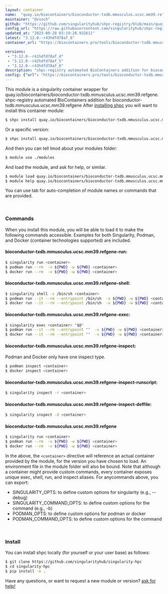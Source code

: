 ```yaml
---
layout: container
name:  "quay.io/biocontainers/bioconductor-txdb.mmusculus.ucsc.mm39.refgene"
maintainer: "@vsoch"
github: "https://github.com/singularityhub/shpc-registry/blob/main/quay.io/biocontainers/bioconductor-txdb.mmusculus.ucsc.mm39.refgene/container.yaml"
config_url: "https://raw.githubusercontent.com/singularityhub/shpc-registry/main/quay.io/biocontainers/bioconductor-txdb.mmusculus.ucsc.mm39.refgene/container.yaml"
updated_at: "2023-09-28 03:19:28.932611"
latest: "3.12.0--r43hdfd78af_6"
container_url: "https://biocontainers.pro/tools/bioconductor-txdb.mmusculus.ucsc.mm39.refgene"

versions:
 - "3.12.0--r41hdfd78af_4"
 - "3.12.0--r42hdfd78af_5"
 - "3.12.0--r43hdfd78af_6"
description: "shpc-registry automated BioContainers addition for bioconductor-txdb.mmusculus.ucsc.mm39.refgene"
config: {"url": "https://biocontainers.pro/tools/bioconductor-txdb.mmusculus.ucsc.mm39.refgene", "maintainer": "@vsoch", "description": "shpc-registry automated BioContainers addition for bioconductor-txdb.mmusculus.ucsc.mm39.refgene", "latest": {"3.12.0--r43hdfd78af_6": "sha256:f898e4c5cba39e2fdb9ae403af351ec90be8dc4a9349637b7896242d48c0d7f1"}, "tags": {"3.12.0--r41hdfd78af_4": "sha256:793eddf2edc01b3961b03ccb2c7f0576eb985e864e92f351767ef99efb83566a", "3.12.0--r42hdfd78af_5": "sha256:c99ff37ab5f91204342128055dc24629d46cef0243e9e0757f75cedf4ef1c447", "3.12.0--r43hdfd78af_6": "sha256:f898e4c5cba39e2fdb9ae403af351ec90be8dc4a9349637b7896242d48c0d7f1"}, "docker": "quay.io/biocontainers/bioconductor-txdb.mmusculus.ucsc.mm39.refgene"}
---
```


This module is a singularity container wrapper for quay.io/biocontainers/bioconductor-txdb.mmusculus.ucsc.mm39.refgene.
shpc-registry automated BioContainers addition for bioconductor-txdb.mmusculus.ucsc.mm39.refgene
After [installing shpc](#install) you will want to install this container module:


```bash
$ shpc install quay.io/biocontainers/bioconductor-txdb.mmusculus.ucsc.mm39.refgene
```

Or a specific version:

```bash
$ shpc install quay.io/biocontainers/bioconductor-txdb.mmusculus.ucsc.mm39.refgene:3.12.0--r43hdfd78af_6
```

And then you can tell lmod about your modules folder:

```bash
$ module use ./modules
```

And load the module, and ask for help, or similar.

```bash
$ module load quay.io/biocontainers/bioconductor-txdb.mmusculus.ucsc.mm39.refgene/3.12.0--r43hdfd78af_6
$ module help quay.io/biocontainers/bioconductor-txdb.mmusculus.ucsc.mm39.refgene/3.12.0--r43hdfd78af_6
```

You can use tab for auto-completion of module names or commands that are provided.

<br>

### Commands

When you install this module, you will be able to load it to make the following commands accessible.
Examples for both Singularity, Podman, and Docker (container technologies supported) are included.

#### bioconductor-txdb.mmusculus.ucsc.mm39.refgene-run:

```bash
$ singularity run <container>
$ podman run --rm  -v ${PWD} -w ${PWD} <container>
$ docker run --rm  -v ${PWD} -w ${PWD} <container>
```

#### bioconductor-txdb.mmusculus.ucsc.mm39.refgene-shell:

```bash
$ singularity shell -s /bin/sh <container>
$ podman run --it --rm --entrypoint /bin/sh  -v ${PWD} -w ${PWD} <container>
$ docker run --it --rm --entrypoint /bin/sh  -v ${PWD} -w ${PWD} <container>
```

#### bioconductor-txdb.mmusculus.ucsc.mm39.refgene-exec:

```bash
$ singularity exec <container> "$@"
$ podman run --it --rm --entrypoint ""  -v ${PWD} -w ${PWD} <container> "$@"
$ docker run --it --rm --entrypoint ""  -v ${PWD} -w ${PWD} <container> "$@"
```

#### bioconductor-txdb.mmusculus.ucsc.mm39.refgene-inspect:

Podman and Docker only have one inspect type.

```bash
$ podman inspect <container>
$ docker inspect <container>
```

#### bioconductor-txdb.mmusculus.ucsc.mm39.refgene-inspect-runscript:

```bash
$ singularity inspect -r <container>
```

#### bioconductor-txdb.mmusculus.ucsc.mm39.refgene-inspect-deffile:

```bash
$ singularity inspect -d <container>
```



#### bioconductor-txdb.mmusculus.ucsc.mm39.refgene

```bash
$ singularity run <container>
$ podman run --rm  -v ${PWD} -w ${PWD} <container>
$ docker run --rm  -v ${PWD} -w ${PWD} <container>
```


In the above, the `<container>` directive will reference an actual container provided
by the module, for the version you have chosen to load. An environment file in the
module folder will also be bound. Note that although a container
might provide custom commands, every container exposes unique exec, shell, run, and
inspect aliases. For anycommands above, you can export:

 - SINGULARITY_OPTS: to define custom options for singularity (e.g., --debug)
 - SINGULARITY_COMMAND_OPTS: to define custom options for the command (e.g., -b)
 - PODMAN_OPTS: to define custom options for podman or docker
 - PODMAN_COMMAND_OPTS: to define custom options for the command

<br>

### Install

You can install shpc locally (for yourself or your user base) as follows:

```bash
$ git clone https://github.com/singularityhub/singularity-hpc
$ cd singularity-hpc
$ pip install -e .
```

Have any questions, or want to request a new module or version? [ask for help!](https://github.com/singularityhub/singularity-hpc/issues)